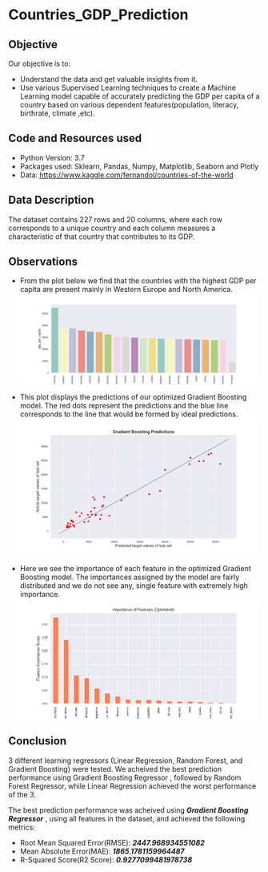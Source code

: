 # Countries_GDP_Prediction

## Objective
Our objective is to:
* Understand the data and get valuable insights from it.
* Use various Supervised Learning techniques to create a Machine Learning model capable of accurately predicting the GDP per capita of a country based on various dependent features(population, literacy, birthrate, climate ,etc).

## Code and Resources used
* Python Version: 3.7
* Packages used: Sklearn, Pandas, Numpy, Matplotlib, Seaborn and Plotly
* Data: https://www.kaggle.com/fernandol/countries-of-the-world

## Data Description
The dataset contains 227 rows and 20 columns, where each row corresponds to a unique country and each column measures a characteristic of that country that contributes to its GDP.

## Observations
* From the plot below we find that the countries with the highest GDP per capita are present mainly in Western Europe and North America.
![](https://github.com/amalj99/Countries_GDP_Prediction/blob/master/Images/Country%20GDP.png)

* This plot displays the predictions of our optimized Gradient Boosting model. The red dots represent the predictions and the blue line corresponds to the line that would be formed by ideal predictions.
![](https://github.com/amalj99/Countries_GDP_Prediction/blob/master/Images/GBM%20Pred%20Plot.png)

* Here we see the importance of each feature in the optimized Gradient Boosting model. The importances assigned by the model are fairly distributed and we do not see any, single feature with extremely high importance.
![](https://github.com/amalj99/Countries_GDP_Prediction/blob/master/Images/GBM%20Feature%20Importance.png)

## Conclusion
3 different learning regressors (Linear Regression, Random Forest, and Gradient Boosting) were tested. We acheived the best prediction performance using Gradient Boosting Regressor , followed by Random Forest Regressor, while Linear Regression achieved the worst performance of the 3. 

The best prediction performance was acheived using ***Gradient Boosting Regressor*** , using all features in the dataset, and achieved the following metrics:

* Root Mean Squared Error(RMSE): ***2447.968934551082*** 
* Mean Absolute Error(MAE): ***1865.1781159964487*** 
* R-Squared Score(R2 Score): ***0.9277099481978738***
